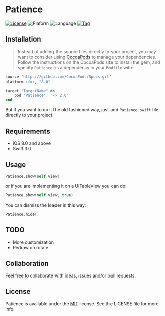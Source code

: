 Patience
=================

[![License](https://img.shields.io/github/license/rockbarato/Patience.svg)](http://opensource.org/licenses/MIT)
![Plaform](https://img.shields.io/badge/platform-iOS-2886FD.svg)
![Language](https://img.shields.io/badge/language-Swift%203.0-F48041.svg)
[![Tag](https://img.shields.io/github/tag/rockbarato/Patience.svg)](https://github.com/rockbarato/Patience)


## Installation

> Instead of adding the source files directly to your project, you may want to consider using [CocoaPods](http://cocoapods.org/) to manage your dependencies. Follow the instructions on the CocoaPods site to install the gem, and specify `Patience` as a dependency in your `Podfile` with:

```ruby
source 'https://github.com/CocoaPods/Specs.git'
platform :ios, "8.0"

target "TargetName" do
	pod 'Patience', '~> 2.0'
end
```

But if you want to do it the old fashioned way, just add `Patience.swift` file directly to your project.

## Requirements

* iOS 8.0 and above
* Swift 3.0

## Usage

```swift
Patience.show(self.view)
```
or if you are implementing it on a UITableView you can do:

```swift
Patience.show(self.view, true)
```
You can dismiss the loader in this way:

```swift
Patience.hide()
```

## TODO

* More customization
* Redraw on rotate

## Collaboration

Feel free to collaborate with ideas, issues and/or pull requests.

## License
Patience is available under the [MIT](http://opensource.org/licenses/MIT) license. See the LICENSE file for more info.

